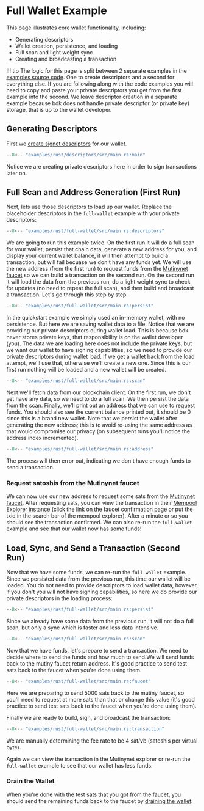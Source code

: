 # Full Wallet Example

This page illustrates core wallet functionality, including:

- Generating descriptors
- Wallet creation, persistence, and loading
- Full scan and light weight sync
- Creating and broadcasting a transaction

!!! tip
    The logic for this page is split between 2 separate examples in the [examples source code](https://github.com/bitcoindevkit/book-of-bdk/tree/master/examples/rust). One to create descriptors and a second for everything else. If you are following along with the code examples you will need to copy and paste your private descriptors you get from the first example into the second. We leave descriptor creation in a separate example because bdk does not handle private descriptor (or private key) storage, that is up to the wallet developer.

## Generating Descriptors

First we [create signet descriptors](keys-descriptors/descriptors.md) for our wallet.

```rust title="examples/rust/descriptors/src/main.rs"
--8<-- "examples/rust/descriptors/src/main.rs:main"
```

Notice we are creating private descriptors here in order to sign transactions later on.

## Full Scan and Address Generation (First Run)

Next, lets use those descriptors to load up our wallet. Replace the placeholder descriptors in the `full-wallet` example with your private descriptors:

```rust title="examples/rust/full-wallet/src/main.rs"
--8<-- "examples/rust/full-wallet/src/main.rs:descriptors"
```

We are going to run this example twice. On the first run it will do a full scan for your wallet, persist that chain data, generate a new address for you, and display your current wallet balance, it will then attempt to build a transaction, but will fail becuase we don't have any funds yet. We will use the new address (from the first run) to request funds from the <a href="https://faucet.mutinynet.com/" target="_blank" rel="noopener noreferrer">Mutinynet faucet</a> so we can build a transaction on the second run. On the second run it will load the data from the previous run, do a light weight sync to check for updates (no need to repeat the full scan), and then build and broadcast a transaction. Let's go through this step by step.

```rust title="examples/rust/full-wallet/src/main.rs"
--8<-- "examples/rust/full-wallet/src/main.rs:persist"
```

In the quickstart example we simply used an in-memory wallet, with no persistence. But here we are saving wallet data to a file. Notice that we are providing our private descriptors during wallet load. This is because bdk never stores private keys, that responsibility is on the wallet developer (you). The data we are loading here does not include the private keys, but we want our wallet to have signing capabilities, so we need to provide our private descriptors during wallet load. If we get a wallet back from the load attempt, we'll use that, otherwise we'll create a new one. Since this is our first run nothing will be loaded and a new wallet will be created.

```rust title="examples/rust/full-wallet/src/main.rs"
--8<-- "examples/rust/full-wallet/src/main.rs:scan"
```

Next we'll fetch data from our blockchain client. On the first run, we don't yet have any data, so we need to do a full scan. We then persist the data from the scan.
Finally, we'll print out an address that we can use to request funds. You should also see the current balance printed out, it should be 0 since this is a brand new wallet. Note that we persist the wallet after generating the new address; this is to avoid re-using the same address as that would compromise our privacy (on subsequent runs you'll notice the address index incremented).

```rust title="examples/rust/full-wallet/src/main.rs"
--8<-- "examples/rust/full-wallet/src/main.rs:address"
```

The process will then error out, indicating we don't have enough funds to send a transaction.

### Request satoshis from the Mutinynet faucet

We can now use our new address to request some sats from the <a href="https://faucet.mutinynet.com/" target="_blank" rel="noopener noreferrer">Mutinynet faucet</a>. After requesting sats, you can view the transaction in their <a href="https://mutinynet.com/" target="_blank" rel="noopener noreferrer">Mempool Explorer instance</a> (click the link on the faucet confirmation page or put the txid in the search bar of the mempool explorer). After a minute or so you should see the transaction confirmed. We can also re-run the `full-wallet` example and see that our wallet now has some funds!

## Load, Sync, and Send a Transaction (Second Run)

Now that we have some funds, we can re-run the `full-wallet` example. Since we persisted data from the previous run, this time our wallet will be loaded. You do not need to provide descriptors to load wallet data, however, if you don't you will not have signing capabilities, so here we do provide our private descriptors in the loading process:

```rust title="examples/rust/full-wallet/src/main.rs"
--8<-- "examples/rust/full-wallet/src/main.rs:persist"
```

Since we already have some data from the previous run, it will not do a full scan, but only a sync which is faster and less data intensive.

```rust title="examples/rust/full-wallet/src/main.rs"
--8<-- "examples/rust/full-wallet/src/main.rs:scan"
```

Now that we have funds, let's prepare to send a transaction. We need to decide where to send the funds and how much to send.We will send funds back to the mutiny faucet return address. It's good practice to send test sats back to the faucet when you're done using them.

```rust title="examples/rust/full-wallet/src/main.rs"
--8<-- "examples/rust/full-wallet/src/main.rs:faucet"
```

Here we are preparing to send 5000 sats back to the mutiny faucet, so you'll need to request at more sats than that or change this value (it's good practice to send test sats back to the faucet when you're done using them).

Finally we are ready to build, sign, and broadcast the transaction:

```rust title="examples/rust/transaction/src/main.rs"
--8<-- "examples/rust/full-wallet/src/main.rs:transaction"
```

We are manually determining the fee rate to be 4 sat/vb (satoshis per virtual byte).

Again we can view the transaction in the Mutinynet explorer or re-run the `full-wallet` example to see that our wallet has less funds.

### Drain the Wallet

When you're done with the test sats that you got from the faucet, you should send the remaining funds back to the faucet by [draining the wallet](transactions/transaction-builder.md/#spend-all-funds).
